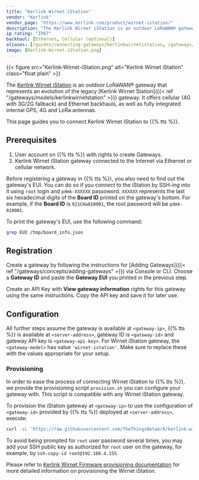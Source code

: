```yaml
---
title: "Kerlink Wirnet iStation"
vendor: "Kerlink"
vendor_page: "https://www.kerlink.com/product/wirnet-istation/"
description: "The Kerlink Wirnet iStation is an outdoor LoRaWAN® gateway. It offers cellular (4G with 3G/2G fallback) and Ethernet backhauls, as well as fully integrated internal GPS, 4G and LoRa antennas."
ip_rating: "IP67"
backhaul: [Ethernet, Cellular (optional)]
aliases: [/guides/connecting-gateways/kerlinkwirnetistation, /gateways/kerlinkwirnetistation]
image: [Kerlink-Wirnet-iStation.png]
---
```


{{< figure src="Kerlink-Wirnet-iStation.png" alt="Kerlink Wirnet iStation" class="float plain" >}}

The [Kerlink Wirnet iStation](https://www.kerlink.com/product/wirnet-istation/) is an outdoor LoRaWAN® gateway that represents an evolution of the legacy [Kerlink Wirnet Station]({{< ref "/gateways/models/kerlinkwirnetstation" >}}) gateway. It offers cellular (4G with 3G/2G fallback) and Ethernet backhauls, as well as fully integrated internal GPS, 4G and LoRa antennas.

<!--more-->

This page guides you to connect Kerlink Wirnet iStation to {{% tts %}}.

## Prerequisites

1. User account on {{% tts %}} with rights to create Gateways.
2. Kerlink Wirnet iStation gateway connected to the Internet via Ethernet or cellular network.

Before registering a gateway in {{% tts %}}, you also need to find out the gateway's EUI. You can do so if you connect to the iStation by SSH-ing into it using `root` login and `pdmk-XXXXXX` passoword. `XXXXXX` represents the last six hexadecimal digits of the **Board ID** printed on the gateway's bottom. For example, if the **Board ID** is `921CHa010001`, the root password will be `pdmk-010001`.

To print the gateway's EUI, use the following command: 

```bash 
grep EUI /tmp/board_info.json
```

## Registration

Create a gateway by following the instructions for [Adding Gateways]({{< ref "/gateways/concepts/adding-gateways" >}}) via Console or CLI. Choose a **Gateway ID** and paste the **Gateway EUI** you printed in the previous step.

Create an API Key with **View gateway information** rights for this gateway using the same instructions. Copy the API key and save it for later use.

## Configuration

All further steps assume the gateway is available at `<gateway-ip>`, {{% tts %}} is available at `<server-address>`, gateway ID is `<gateway-id>` and gateway API key is `<gateway-api-key>`. For Wirnet iStation gateway, the `<gateway-model>` has value `'wirnet-istation'`. Make sure to replace these with the values appropriate for your setup.

### Provisioning

In order to ease the process of connecting Wirnet iStation to {{% tts %}}, we provide the provisioning script `provision.sh` you can configure your gateway with. This script is compatible with any Wirnet iStation gateway.

To provision the iStation gateway at `<gateway-ip>` to use the configuration of `<gateway-id>` provided by {{% tts %}} deployed at `<server-address>`, execute: 

```bash
curl -sL 'https://raw.githubusercontent.com/TheThingsNetwork/kerlink-wirnet-firmware/v0.0.3/provision.sh' | bash -s -- <gateway-model> <gateway-ip> <server-address> <gateway-id> <gateway-api-key>
```

To avoid being prompted for `root` user password several times, you may add your SSH public key as authorized for `root` user on the gateway, for example, by `ssh-copy-id root@192.168.4.155`.

Please refer to [Kerlink Wirnet Firmware provisioning documentation](https://github.com/TheThingsNetwork/kerlink-wirnet-firmware/tree/v0.0.3#provisioning) for more detailed information on provisioning the Wirnet iStation.
